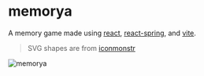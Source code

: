 # memorya

A memory game made using [react](https://reactjs.org/), [react-spring](https://react-spring.io/), and [vite](https://vitejs.dev/).

> SVG shapes are from [iconmonstr](https://iconmonstr.com/)

![memorya](https://user-images.githubusercontent.com/6222358/117038122-d8fafa80-ad39-11eb-81a1-956927867ff2.gif)
